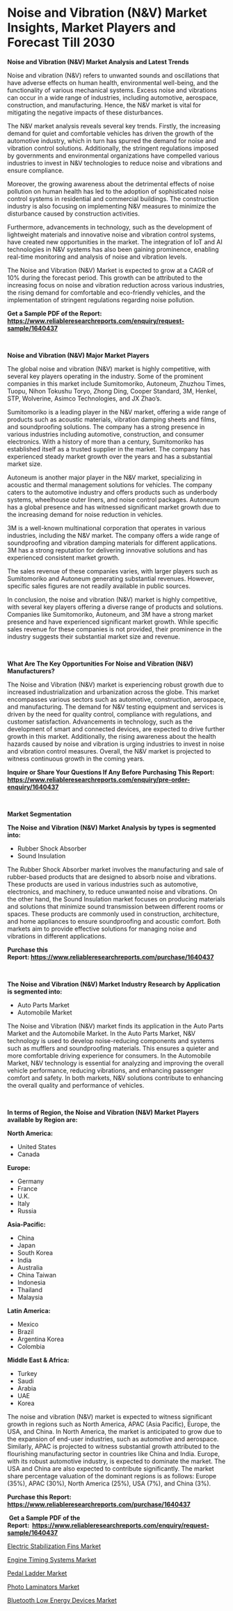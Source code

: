 <p><h1>Noise and Vibration (N&V) Market Insights, Market Players and Forecast Till 2030</h1></p><p><strong>Noise and Vibration (N&V) Market Analysis and Latest Trends</strong></p>
<p><p>Noise and vibration (N&V) refers to unwanted sounds and oscillations that have adverse effects on human health, environmental well-being, and the functionality of various mechanical systems. Excess noise and vibrations can occur in a wide range of industries, including automotive, aerospace, construction, and manufacturing. Hence, the N&V market is vital for mitigating the negative impacts of these disturbances.</p><p>The N&V market analysis reveals several key trends. Firstly, the increasing demand for quiet and comfortable vehicles has driven the growth of the automotive industry, which in turn has spurred the demand for noise and vibration control solutions. Additionally, the stringent regulations imposed by governments and environmental organizations have compelled various industries to invest in N&V technologies to reduce noise and vibrations and ensure compliance.</p><p>Moreover, the growing awareness about the detrimental effects of noise pollution on human health has led to the adoption of sophisticated noise control systems in residential and commercial buildings. The construction industry is also focusing on implementing N&V measures to minimize the disturbance caused by construction activities.</p><p>Furthermore, advancements in technology, such as the development of lightweight materials and innovative noise and vibration control systems, have created new opportunities in the market. The integration of IoT and AI technologies in N&V systems has also been gaining prominence, enabling real-time monitoring and analysis of noise and vibration levels.</p><p>The Noise and Vibration (N&V) Market is expected to grow at a CAGR of 10% during the forecast period. This growth can be attributed to the increasing focus on noise and vibration reduction across various industries, the rising demand for comfortable and eco-friendly vehicles, and the implementation of stringent regulations regarding noise pollution.</p></p>
<p><strong>Get a Sample PDF of the Report:&nbsp; <a href="https://www.reliableresearchreports.com/enquiry/request-sample/1640437">https://www.reliableresearchreports.com/enquiry/request-sample/1640437</a></strong></p>
<p>&nbsp;</p>
<p><strong>Noise and Vibration (N&V) Major Market Players</strong></p>
<p><p>The global noise and vibration (N&V) market is highly competitive, with several key players operating in the industry. Some of the prominent companies in this market include Sumitomoriko, Autoneum, Zhuzhou Times, Tuopu, Nihon Tokushu Toryo, Zhong Ding, Cooper Standard, 3M, Henkel, STP, Wolverine, Asimco Technologies, and JX Zhao’s.</p><p>Sumitomoriko is a leading player in the N&V market, offering a wide range of products such as acoustic materials, vibration damping sheets and films, and soundproofing solutions. The company has a strong presence in various industries including automotive, construction, and consumer electronics. With a history of more than a century, Sumitomoriko has established itself as a trusted supplier in the market. The company has experienced steady market growth over the years and has a substantial market size.</p><p>Autoneum is another major player in the N&V market, specializing in acoustic and thermal management solutions for vehicles. The company caters to the automotive industry and offers products such as underbody systems, wheelhouse outer liners, and noise control packages. Autoneum has a global presence and has witnessed significant market growth due to the increasing demand for noise reduction in vehicles.</p><p>3M is a well-known multinational corporation that operates in various industries, including the N&V market. The company offers a wide range of soundproofing and vibration damping materials for different applications. 3M has a strong reputation for delivering innovative solutions and has experienced consistent market growth.</p><p>The sales revenue of these companies varies, with larger players such as Sumitomoriko and Autoneum generating substantial revenues. However, specific sales figures are not readily available in public sources.</p><p>In conclusion, the noise and vibration (N&V) market is highly competitive, with several key players offering a diverse range of products and solutions. Companies like Sumitomoriko, Autoneum, and 3M have a strong market presence and have experienced significant market growth. While specific sales revenue for these companies is not provided, their prominence in the industry suggests their substantial market size and revenue.</p></p>
<p>&nbsp;</p>
<p><strong>What Are The Key Opportunities For Noise and Vibration (N&V) Manufacturers?</strong></p>
<p><p>The Noise and Vibration (N&V) market is experiencing robust growth due to increased industrialization and urbanization across the globe. This market encompasses various sectors such as automotive, construction, aerospace, and manufacturing. The demand for N&V testing equipment and services is driven by the need for quality control, compliance with regulations, and customer satisfaction. Advancements in technology, such as the development of smart and connected devices, are expected to drive further growth in this market. Additionally, the rising awareness about the health hazards caused by noise and vibration is urging industries to invest in noise and vibration control measures. Overall, the N&V market is projected to witness continuous growth in the coming years.</p></p>
<p><strong>Inquire or Share Your Questions If Any Before Purchasing This Report: <a href="https://www.reliableresearchreports.com/enquiry/pre-order-enquiry/1640437">https://www.reliableresearchreports.com/enquiry/pre-order-enquiry/1640437</a></strong></p>
<p>&nbsp;</p>
<p><strong>Market Segmentation</strong></p>
<p><strong>The Noise and Vibration (N&V) Market Analysis by types is segmented into:</strong></p>
<p><ul><li>Rubber Shock Absorber</li><li>Sound Insulation</li></ul></p>
<p><p>The Rubber Shock Absorber market involves the manufacturing and sale of rubber-based products that are designed to absorb noise and vibrations. These products are used in various industries such as automotive, electronics, and machinery, to reduce unwanted noise and vibrations. On the other hand, the Sound Insulation market focuses on producing materials and solutions that minimize sound transmission between different rooms or spaces. These products are commonly used in construction, architecture, and home appliances to ensure soundproofing and acoustic comfort. Both markets aim to provide effective solutions for managing noise and vibrations in different applications.</p></p>
<p><strong>Purchase this Report:&nbsp;<a href="https://www.reliableresearchreports.com/purchase/1640437">https://www.reliableresearchreports.com/purchase/1640437</a></strong></p>
<p>&nbsp;</p>
<p><strong>The Noise and Vibration (N&V) Market Industry Research by Application is segmented into:</strong></p>
<p><ul><li>Auto Parts Market</li><li>Automobile Market</li></ul></p>
<p><p>The Noise and Vibration (N&V) market finds its application in the Auto Parts Market and the Automobile Market. In the Auto Parts Market, N&V technology is used to develop noise-reducing components and systems such as mufflers and soundproofing materials. This ensures a quieter and more comfortable driving experience for consumers. In the Automobile Market, N&V technology is essential for analyzing and improving the overall vehicle performance, reducing vibrations, and enhancing passenger comfort and safety. In both markets, N&V solutions contribute to enhancing the overall quality and performance of vehicles.</p></p>
<p>&nbsp;</p>
<p><strong>In terms of Region, the Noise and Vibration (N&V) Market Players available by Region are:</strong></p>
<p>
    <p> <strong> North America: </strong>
        <ul>
            <li>United States</li>
            <li>Canada</li>
        </ul>
        </p> 
    <p> <strong> Europe: </strong>
        <ul>
            <li>Germany</li>
            <li>France</li>
            <li>U.K.</li>
            <li>Italy</li>
            <li>Russia</li>
        </ul>
        </p> 
    <p> <strong> Asia-Pacific: </strong>
        <ul>
            <li>China</li>
            <li>Japan</li>
            <li>South Korea</li>
            <li>India</li>
            <li>Australia</li>
            <li>China Taiwan</li>
            <li>Indonesia</li>
            <li>Thailand</li>
            <li>Malaysia</li>
        </ul>
        </p> 
    <p> <strong> Latin America: </strong>
        <ul>
            <li>Mexico</li>
            <li>Brazil</li>
            <li>Argentina Korea</li>
            <li>Colombia</li>
        </ul>
        </p> 
    <p> <strong> Middle East & Africa: </strong>
        <ul>
            <li>Turkey</li>
            <li>Saudi</li>
            <li>Arabia</li>
            <li>UAE</li>
            <li>Korea</li>
        </ul>
    </p>
    </p>
<p><p>The noise and vibration (N&V) market is expected to witness significant growth in regions such as North America, APAC (Asia Pacific), Europe, the USA, and China. In North America, the market is anticipated to grow due to the expansion of end-user industries, such as automotive and aerospace. Similarly, APAC is projected to witness substantial growth attributed to the flourishing manufacturing sector in countries like China and India. Europe, with its robust automotive industry, is expected to dominate the market. The USA and China are also expected to contribute significantly. The market share percentage valuation of the dominant regions is as follows: Europe (35%), APAC (30%), North America (25%), USA (7%), and China (3%).</p></p>
<p><strong>Purchase this Report: <a href="https://www.reliableresearchreports.com/purchase/1640437">https://www.reliableresearchreports.com/purchase/1640437</a></strong></p>
<p>&nbsp;<strong>Get a Sample PDF of the Report:&nbsp;&nbsp;<a href="https://www.reliableresearchreports.com/enquiry/request-sample/1640437">https://www.reliableresearchreports.com/enquiry/request-sample/1640437</a></strong></p>
<p><strong></strong></p>
<p><p><a href="https://github.com/dzharov81/Market-Research-Report-List-1/blob/main/electric-stabilization-fins-market.md">Electric Stabilization Fins Market</a></p><p><a href="https://www.linkedin.com/pulse/engine-timing-systems-market-size-2023-2030-global-industrial-kwmle/">Engine Timing Systems Market</a></p><p><a href="https://medium.com/@tyreldooley/pedal-ladder-market-insight-market-trends-growth-forecasted-from-2023-to-2030-b17eb5af380c">Pedal Ladder Market</a></p><p><a href="https://www.linkedin.com/pulse/photo-laminators-market-research-report-unlocks-analysis-6otke/">Photo Laminators Market</a></p><p><a href="https://medium.com/@eltaroberts2662/bluetooth-low-energy-devices-market-the-key-to-successful-business-strategy-forecast-till-2030-0a3f217d9479">Bluetooth Low Energy Devices Market</a></p></p>